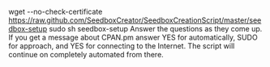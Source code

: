 wget --no-check-certificate https://raw.github.com/SeedboxCreator/SeedboxCreationScript/master/seedbox-setup
sudo sh seedbox-setup
Answer the questions as they come up. If you get a message about CPAN.pm answer YES for automatically, SUDO for approach, and YES for connecting to the Internet. The script will continue on completely automated from there.
